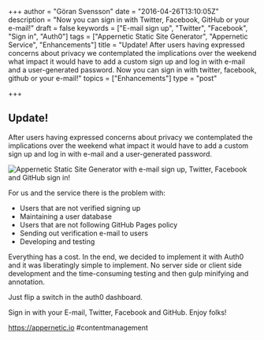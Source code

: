 +++
author = "Göran Svensson"
date = "2016-04-26T13:10:05Z"
description = "Now you can sign in with Twitter, Facebook, GitHub or your e-mail!"
draft = false
keywords = ["E-mail sign up", "Twitter", "Facebook", "Sign in", "Auth0"]
tags = ["Appernetic Static Site Generator", "Appernetic Service", "Enhancements"]
title = "Update! After users having expressed concerns about privacy we contemplated the implications over the weekend what impact it would have to add a custom sign up and log in with e-mail and a user-generated password. Now you can sign in with twitter, facebook, github or your e-mail!"
topics = ["Enhancements"]
type = "post"

+++
## Update!

After users having expressed concerns about privacy we contemplated the implications over the weekend what impact it would have to add a custom sign up and log in with e-mail and a user-generated password.  

![Appernetic Static Site Generator with e-mail sign up, Twitter, Facebook and GitHub sign in!][1]

For us and the service there is the problem with:

* Users that are not verified signing up
* Maintaining a user database
* Users that are not following GitHub Pages policy
* Sending out verification e-mail to users
* Developing and testing

Everything has a cost. In the end, we decided to implement it with Auth0 and it was liberatingly simple to implement. No server side or client side development and the time-consuming testing and then gulp minifying and annotation. 

Just flip a switch in the auth0 dashboard.


Sign in with your E-mail, Twitter, Facebook and GitHub.  Enjoy folks!

https://appernetic.io #contentmanagement


  [1]: https://res.cloudinary.com/appernetic/v1461667876/bvzstocens1wcwu3vba1
